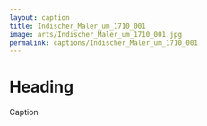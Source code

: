 ```yaml
---
layout: caption
title: Indischer_Maler_um_1710_001
image: arts/Indischer_Maler_um_1710_001.jpg
permalink: captions/Indischer_Maler_um_1710_001
---
```

# Heading
Caption

